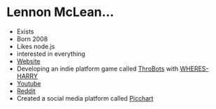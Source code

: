 # Lennon McLean...

- Exists
- Born 2008
- Likes node.js
- interested in everything
- [Website](https://thecoder08.github.io)
- Developing an indie platform game called [ThroBots](https://github.com/2squaredstudios/throbots) with [WHERES-HARRY](https://github.com/WHERES-HARRY)
- [Youtube](https://www.youtube.com/channel/UCvLVAL0c6elWSk0M5yYQ50Q)
- [Reddit](https://reddit.com/u/thecoder08)
- Created a social media platform called [Picchart](https://picchart.herokuapp.com)
